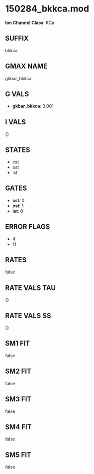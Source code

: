 # 150284_bkkca.mod

**Ion Channel Class**: KCa

## SUFFIX

bkkca

## GMAX NAME

gkbar_bkkca

## G VALS

- **gkbar_bkkca**: 0.001

## I VALS

{}

## STATES

- cst
- ost
- ist

## GATES

- **cst**: 0
- **ost**: 1
- **ist**: 0

## ERROR FLAGS

- 4
- 11

## RATES

false

## RATE VALS TAU

{}

## RATE VALS SS

{}

## SM1 FIT

false

## SM2 FIT

false

## SM3 FIT

false

## SM4 FIT

false

## SM5 FIT

false
